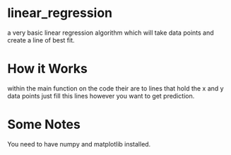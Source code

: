 # linear_regression
a very basic linear regression algorithm which will take data points and create a line of best fit.

# How it Works

within the main function on the code their are to lines that hold the x and y data points just fill this lines however you want to get
prediction.

# Some Notes
You need to have numpy and matplotlib installed.
